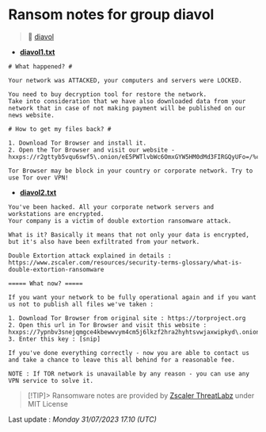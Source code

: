 # Ransom notes for group diavol
> 🔗 [diavol](group/diavol)
* **[diavol1.txt](https://ransomware.live/ransomware_notes/diavol/diavol1.txt)**

```
# What happened? #
 
Your network was ATTACKED, your computers and servers were LOCKED.
 
You need to buy decryption tool for restore the network.
Take into consideration that we have also downloaded data from your network that in case of not making payment will be published on our news website.
 
# How to get my files back? #
 
1. Download Tor Browser and install it.
2. Open the Tor Browser and visit our website - hxxps://r2gttyb5vqu6swf5\.onion/eE5PWTlvbWc6OmxGYW5HM0dMd3FIRGQyUFo=/%cid_bot%
 
Tor Browser may be block in your country or corporate network. Try to use Tor over VPN!

```
* **[diavol2.txt](https://ransomware.live/ransomware_notes/diavol/diavol2.txt)**

```
You've been hacked. All your corporate network servers and workstations are encrypted.
Your company is a victim of double extortion ransomware attack.

What is it? Basically it means that not only your data is encrypted, but it's also have been exfiltrated from your network.

Double Extortion attack explained in details :
https://www.zscaler.com/resources/security-terms-glossary/what-is-double-extortion-ransomware

===== What now? =====

If you want your network to be fully operational again and if you want us not to publish all files we've taken :

1. Download Tor Browser from original site : https://torproject.org
2. Open this url in Tor Browser and visit this website : hxxps://7ypnbv3snejqmgce4kbewwvym4cm5j6lkzf2hra2hyhtsvwjaxwipkyd\.onion/
3. Enter this key : [snip]

If you've done everything correctly - now you are able to contact us and take a chance to leave this all behind for a reasonable fee.

NOTE : If TOR network is unavailable by any reason - you can use any VPN service to solve it.

```


> [!TIP]> Ransomware notes are provided by [Zscaler ThreatLabz](https://github.com/threatlabz/ransomware_notes) under MIT License
> 




Last update : _Monday 31/07/2023 17.10 (UTC)_

